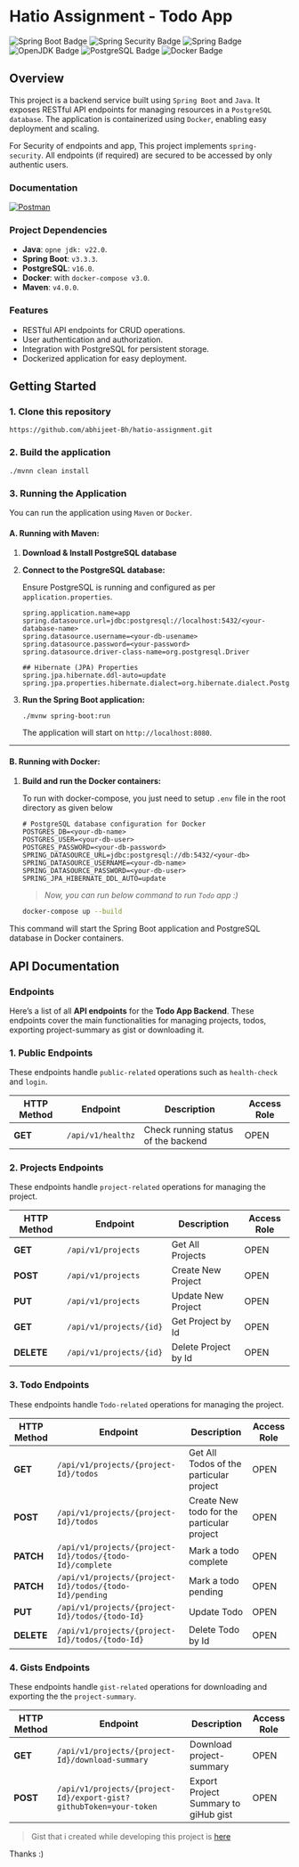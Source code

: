 # Hatio Assignment - Todo App

![Spring Boot Badge](https://img.shields.io/badge/Spring%20Boot-6DB33F?logo=springboot&logoColor=fff&style=flat-square)
![Spring Security Badge](https://img.shields.io/badge/Spring%20Security-6DB33F?logo=springsecurity&logoColor=fff&style=flat-square)
![Spring Badge](https://img.shields.io/badge/Spring-6DB33F?logo=spring&logoColor=fff&style=flat-square)
![OpenJDK Badge](https://img.shields.io/badge/OpenJDK-000?logo=openjdk&logoColor=fff&style=flat-square)
![PostgreSQL Badge](https://img.shields.io/badge/PostgreSQL-4169E1?logo=postgresql&logoColor=fff&style=flat-square)
![Docker Badge](https://img.shields.io/badge/Docker-2496ED?logo=docker&logoColor=fff&style=flat-square)

## Overview

This project is a backend service built using `Spring Boot` and `Java`. It exposes RESTful API endpoints for managing
resources in a `PostgreSQL database`. The application is containerized using `Docker`, enabling easy deployment and
scaling.

For Security of endpoints and app, This project implements `spring-security`. All endpoints (if required) are secured to
be accessed by only authentic users.

### Documentation

[![Postman](https://img.shields.io/badge/Postman-FF6C37?style=for-the-badge&logo=postman&logoColor=white)](https://documenter.getpostman.com/view/38347451/2sAY4rGQwu)

### Project Dependencies

- **Java**: `opne jdk: v22.0`.
- **Spring Boot**: `v3.3.3`.
- **PostgreSQL**: `v16.0`.
- **Docker**: with `docker-compose v3.0`.
- **Maven**: `v4.0.0`.

### Features

- RESTful API endpoints for CRUD operations.
- User authentication and authorization.
- Integration with PostgreSQL for persistent storage.
- Dockerized application for easy deployment.

## Getting Started

### 1. Clone this repository

```shell
https://github.com/abhijeet-Bh/hatio-assignment.git
```

### 2. Build the application

```shell
./mvnn clean install
```

### 3. Running the Application

You can run the application using `Maven` or `Docker`.

#### A. Running with Maven:

1. **Download & Install PostgreSQL database**

2. **Connect to the PostgreSQL database:**

   Ensure PostgreSQL is running and configured as per `application.properties`.

   ```.properties
   spring.application.name=app
   spring.datasource.url=jdbc:postgresql://localhost:5432/<your-database-name>
   spring.datasource.username=<your-db-usename>
   spring.datasource.password=<your-password>
   spring.datasource.driver-class-name=org.postgresql.Driver

   ## Hibernate (JPA) Properties
   spring.jpa.hibernate.ddl-auto=update
   spring.jpa.properties.hibernate.dialect=org.hibernate.dialect.PostgreSQLDialect
   ```

3. **Run the Spring Boot application:**

   ```shell
   ./mvnw spring-boot:run
   ```

   The application will start on `http://localhost:8080`.

---

#### B. Running with Docker:

1. **Build and run the Docker containers:**

   To run with docker-compose, you just need to setup `.env` file in the root directory as given below

   ```.env
   # PostgreSQL database configuration for Docker
   POSTGRES_DB=<your-db-name>
   POSTGRES_USER=<your-db-user>
   POSTGRES_PASSWORD=<your-db-password>
   SPRING_DATASOURCE_URL=jdbc:postgresql://db:5432/<your-db>
   SPRING_DATASOURCE_USERNAME=<your-db-name>
   SPRING_DATASOURCE_PASSWORD=<your-db-user>
   SPRING_JPA_HIBERNATE_DDL_AUTO=update
   ```

   > _Now, you can run below command to run `Todo` app :)_

   ```bash
   docker-compose up --build
   ```

This command will start the Spring Boot application and PostgreSQL database in Docker containers.

## API Documentation

### Endpoints

Here’s a list of all **API endpoints** for the **Todo App Backend**. These endpoints cover the main functionalities
for managing projects, todos, exporting project-summary as gist or downloading it.

### **1. Public Endpoints**

These endpoints handle `public-related` operations such as `health-check` and `login`.

| HTTP Method | Endpoint          | Description                         | Access Role |
| ----------- | ----------------- | ----------------------------------- | ----------- |
| **GET**     | `/api/v1/healthz` | Check running status of the backend | OPEN        |

### **2. Projects Endpoints**

These endpoints handle `project-related` operations for managing the project.

| HTTP Method | Endpoint                | Description          | Access Role |
| ----------- | ----------------------- | -------------------- | ----------- |
| **GET**     | `/api/v1/projects`      | Get All Projects     | OPEN        |
| **POST**    | `/api/v1/projects`      | Create New Project   | OPEN        |
| **PUT**     | `/api/v1/projects`      | Update New Project   | OPEN        |
| **GET**     | `/api/v1/projects/{id}` | Get Project by Id    | OPEN        |
| **DELETE**  | `/api/v1/projects/{id}` | Delete Project by Id | OPEN        |

### **3. Todo Endpoints**

These endpoints handle `Todo-related` operations for managing the project.

| HTTP Method | Endpoint                                                 | Description                                | Access Role |
| ----------- | -------------------------------------------------------- | ------------------------------------------ | ----------- |
| **GET**     | `/api/v1/projects/{project-Id}/todos`                    | Get All Todos of the particular project    | OPEN        |
| **POST**    | `/api/v1/projects/{project-Id}/todos`                    | Create New todo for the particular project | OPEN        |
| **PATCH**   | `/api/v1/projects/{project-Id}/todos/{todo-Id}/complete` | Mark a todo complete                       | OPEN        |
| **PATCH**   | `/api/v1/projects/{project-Id}/todos/{todo-Id}/pending`  | Mark a todo pending                        | OPEN        |
| **PUT**     | `/api/v1/projects/{project-Id}/todos/{todo-Id}`          | Update Todo                                | OPEN        |
| **DELETE**  | `/api/v1/projects/{project-Id}/todos/{todo-Id}`          | Delete Todo by Id                          | OPEN        |

### **4. Gists Endpoints**

These endpoints handle `gist-related` operations for downloading and exporting the the `project-summary`.

| HTTP Method | Endpoint                                                           | Description                          | Access Role |
| ----------- | ------------------------------------------------------------------ | ------------------------------------ | ----------- |
| **GET**     | `/api/v1/projects/{project-Id}/download-summary`                   | Download project-summary             | OPEN        |
| **POST**    | `/api/v1/projects/{project-Id}/export-gist?githubToken=your-token` | Export Project Summary to giHub gist | OPEN        |

> Gist that i created while developing this project is [here](https://gist.github.com/abhijeet-Bh/8caffb872bcecb51b6115bb765ababb7)

Thanks :)
